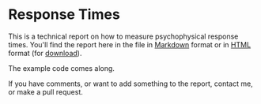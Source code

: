 # Response Times

This is a technical report on how to measure psychophysical response times. You'll find the report here in the file in [Markdown](Response%20Time%20Technical%20Report.md) format or in [HTML](https://htmlpreview.github.io/?https://github.com/egaudrain/response-times/blob/master/Response%20Time%20Technical%20Report.md.html) format (for [download](https://github.com/egaudrain/response-times/raw/master/Response%20Time%20Technical%20Report.md.html)).

The example code comes along.

If you have comments, or want to add something to the report, contact me, or make a pull request.
